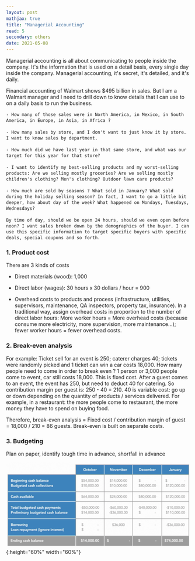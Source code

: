 ```yaml
---
layout: post
mathjax: true
title: "Managerial Accounting"
read: 5
secondary: others
date: 2021-05-08
---
```

Managerial accounting is all about communicating to people inside the company. It's the information that is used on a detail basis, every single day inside the company. Managerial accounting, it's secret, it's detailed, and it's daily. 

Financial accounting of Walmart shows $495 billion in sales. But I am a Walmart manager and I need to drill down to know details that I can use to on a daily basis to run the business.

    - How many of those sales were in North America, in Mexico, in South America, in Europe, in Asia, in Africa ?

    - How many sales by store, and I don't want to just know it by store. I want to know sales by department. 
    
    - How much did we have last year in that same store, and what was our target for this year for that store? 

    - I want to identify my best-selling products and my worst-selling products: Are we selling mostly groceries? Are we selling mostly children's clothing? Men's clothing? Outdoor lawn care products?
    
    - How much are sold by seasons ? What sold in January? What sold during the holiday selling season? In fact, I want to go a little bit deeper, how about day of the week? What happened on Mondays, Tuesdays, Wednesdays? 
    
    By time of day, should we be open 24 hours, should we even open before noon? I want sales broken down by the demographics of the buyer. I can use this specific information to target specific buyers with specific deals, special coupons and so forth. 

### 1. Product cost

There are 3 kinds of costs

- Direct materials (wood): 1,000

- Direct labor (wages): 30 hours x 30 dollars / hour = 900

- Overhead costs to products and process (infrastructure, utilities, supervisors, maintenance, QA inspectors, property tax, insurance). In a traditional way, assign overhead costs in proportion to the number of direct labor hours: More worker hours = More overhead costs (because consume more electricity, more supervision, more maintenance...); fewer worker hours = fewer overhead costs. 

### 2. Break-even analysis

For example: Ticket sell for an event is 250; caterer charges 40; tickets were randomly picked and 1 ticket can win a car costs 18,000. How many people need to come in order to break even ? 1 person or 3,000 people come to event, car still costs 18,000. This is fixed cost. After a guest comes to an event, the event has 250, but need to deduct 40 for catering. So contribution margin per guest is: 250 - 40 = 210. 40 is variable cost: go up or down depending on the quantity of products / services delivered. For example, in a restaurant: the more people come to restaurant, the more money they have to spend on buying food. 

Therefore, break-even analysis = Fixed cost / contribution margin of guest = 18,000 / 210 = 86 guests. Break-even is built on separate costs.

### 3. Budgeting

Plan on paper, identify tough time in advance, shortfall in advance

![](/sources/managerial-accounting.png){:height="60%" width="60%"}
